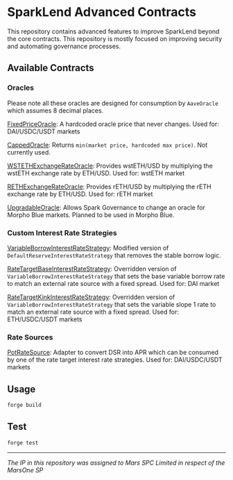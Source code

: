 # SparkLend Advanced Contracts

This repository contains advanced features to improve SparkLend beyond the core contracts. This repository is mostly focused on improving security and automating governance processes.

## Available Contracts

### Oracles

Please note all these oracles are designed for consumption by `AaveOracle` which assumes 8 decimal places.

[FixedPriceOracle](https://github.com/marsfoundation/sparklend-advanced/blob/master/src/FixedPriceOracle.sol): A hardcoded oracle price that never changes. Used for: DAI/USDC/USDT markets

[CappedOracle](https://github.com/marsfoundation/sparklend-advanced/blob/master/src/CappedOracle.sol): Returns `min(market price, hardcoded max price)`. Not currently used.

[WSTETHExchangeRateOracle](https://github.com/marsfoundation/sparklend-advanced/blob/master/src/WSTETHExchangeRateOracle.sol): Provides wstETH/USD by multiplying the wstETH exchange rate by ETH/USD. Used for: wstETH market

[RETHExchangeRateOracle](https://github.com/marsfoundation/sparklend-advanced/blob/master/src/RETHExchangeRateOracle.sol): Provides rETH/USD by multiplying the rETH exchange rate by ETH/USD. Used for: rETH market

[UpgradableOracle](https://github.com/marsfoundation/sparklend-advanced/blob/master/src/UpgradableOracle.sol): Allows Spark Governance to change an oracle for Morpho Blue markets. Planned to be used in Morpho Blue.

### Custom Interest Rate Strategies

[VariableBorrowInterestRateStrategy](https://github.com/marsfoundation/sparklend-advanced/blob/master/src/VariableBorrowInterestRateStrategy.sol): Modified version of `DefaultReserveInterestRateStrategy` that removes the stable borrow logic.

[RateTargetBaseInterestRateStrategy](https://github.com/marsfoundation/sparklend-advanced/blob/master/src/RateTargetBaseInterestRateStrategy.sol): Overridden version of `VariableBorrowInterestRateStrategy` that sets the base variable borrow rate to match an external rate source with a fixed spread. Used for: DAI market

[RateTargetKinkInterestRateStrategy](https://github.com/marsfoundation/sparklend-advanced/blob/master/src/RateTargetKinkInterestRateStrategy.sol): Overridden version of `VariableBorrowInterestRateStrategy` that sets the variable slope 1 rate to match an external rate source with a fixed spread. Used for: ETH/USDC/USDT markets

### Rate Sources

[PotRateSource](https://github.com/marsfoundation/sparklend-advanced/blob/master/src/PotRateSource.sol): Adapter to convert DSR into APR which can be consumed by one of the rate target interest rate strategies. Used for: DAI/USDC/USDT markets

## Usage

```bash
forge build
```

## Test

```bash
forge test
```

***
*The IP in this repository was assigned to Mars SPC Limited in respect of the MarsOne SP*
